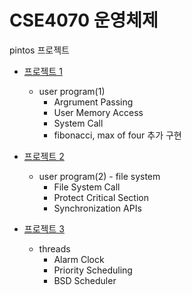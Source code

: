 # CSE4070 운영체제
pintos 프로젝트
* [프로젝트 1](https://github.com/SojeongM/os/tree/main/prj1/src)
  * user program(1)
    * Argrument Passing
    * User Memory Access
    * System Call
    * fibonacci, max of four 추가 구현
    
* [프로젝트 2](https://github.com/SojeongM/os/tree/main/prj2/src)
  * user program(2) - file system
    * File System Call
    * Protect Critical Section
    * Synchronization APIs
    
* [프로젝트 3](https://github.com/SojeongM/os/tree/main/prj3/src)
  * threads
    * Alarm Clock
    * Priority Scheduling
    * BSD Scheduler
